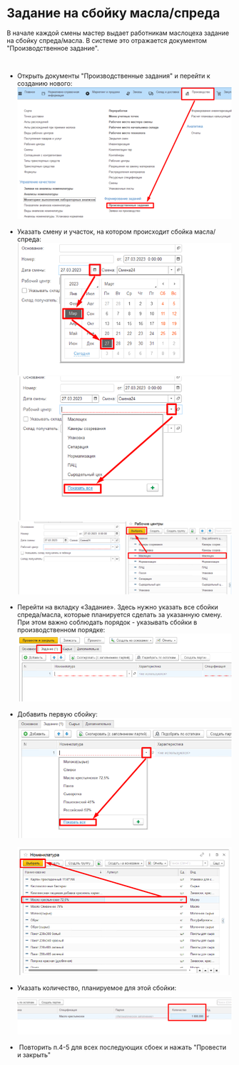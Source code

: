 # Задание на сбойку масла/спреда


В начале каждой смены мастер выдает работникам маслоцеха задание на
сбойку спреда/масла. В системе это отражается документом
"Производственное задание".

 

-   Открыть документы "Производственные задания" и перейти к созданию
    нового:  
    ![](OilSpreadBreakdownTask.assets/drex_zadanie_na_sbojku_masla_spreda_custom.png)
     
-   Указать смену и участок, на котором происходит сбойка масла/спреда:  
    ![](OilSpreadBreakdownTask.assets/drex_zadanie_na_sbojku_masla_spreda_custom_2.png)  
    ![](OilSpreadBreakdownTask.assets/drex_zadanie_na_sbojku_masla_spreda_custom_3.png)  
    ![](OilSpreadBreakdownTask.assets/drex_zadanie_na_sbojku_masla_spreda_custom_4.png)
     
-   Перейти на вкладку «Задание». Здесь нужно указать все сбойки
    спреда/масла, которые планируется сделать за указанную смену. При
    этом важно соблюдать порядок - указывать сбойки в производственном
    порядке:  
    ![](OilSpreadBreakdownTask.assets/drex_zadanie_na_sbojku_masla_spreda_custom_5.png)
     
-   Добавить первую сбойку:  
    ![](OilSpreadBreakdownTask.assets/drex_zadanie_na_sbojku_masla_spreda_custom_6.png)     
    ![](OilSpreadBreakdownTask.assets/drex_zadanie_na_sbojku_masla_spreda_custom_7.png)
     
-   Указать количество, планируемое для этой сбойки:  
    ![](OilSpreadBreakdownTask.assets/drex_zadanie_na_sbojku_masla_spreda_custom_8.png)
     
-    Повторить п.4-5 для всех последующих сбоек и нажать "Провести и закрыть"
